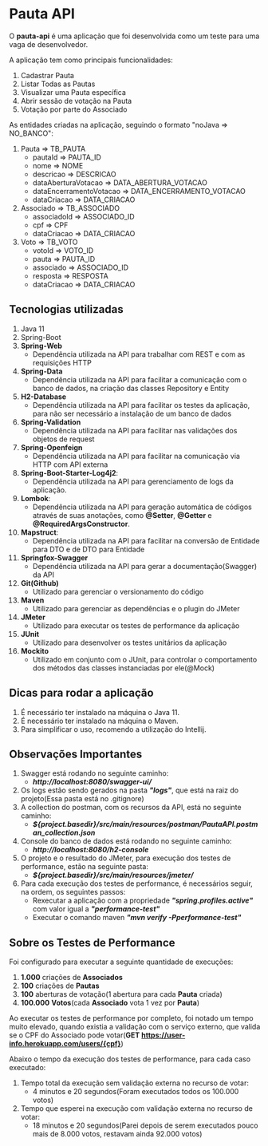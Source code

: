 # Pauta API

O **pauta-api** é uma aplicação que foi desenvolvida como um teste para uma vaga de desenvolvedor.

A aplicação tem como principais funcionalidades:
1. Cadastrar Pauta
2. Listar Todas as Pautas
3. Visualizar uma Pauta específica
4. Abrir sessão de votação na Pauta
5. Votação por parte do Associado

As entidades criadas na aplicação, seguindo o formato "noJava => NO_BANCO":
1. Pauta => TB_PAUTA
    - pautaId => PAUTA_ID
    - nome => NOME
    - descricao => DESCRICAO
    - dataAberturaVotacao => DATA_ABERTURA_VOTACAO
    - dataEncerramentoVotacao => DATA_ENCERRAMENTO_VOTACAO 
    - dataCriacao => DATA_CRIACAO
2. Associado => TB_ASSOCIADO
    - associadoId => ASSOCIADO_ID
    - cpf => CPF
    - dataCriacao => DATA_CRIACAO
3. Voto => TB_VOTO
    - votoId => VOTO_ID
    - pauta => PAUTA_ID
    - associado => ASSOCIADO_ID
    - resposta => RESPOSTA
    - dataCriacao => DATA_CRIACAO

## Tecnologias utilizadas
1. Java 11
2. Spring-Boot
3. **Spring-Web**
    - Dependência utilizada na API para trabalhar com REST e com as requisições HTTP
4. **Spring-Data**
    - Dependência utilizada na API para facilitar a comunicação com o banco de dados, na criação das classes Repository e Entity
5. **H2-Database**
    - Dependência utilizada na API para facilitar os testes da aplicação, para não ser necessário a instalação de um banco de dados
6. **Spring-Validation**
    - Dependência utilizada na API para facilitar nas validações dos objetos de request
7. **Spring-Openfeign**
    - Dependência utilizada na API para facilitar na comunicação via HTTP com API externa
8. **Spring-Boot-Starter-Log4j2**:
    - Dependência utilizada na API para gerenciamento de logs da aplicação.
9. **Lombok**:
    - Dependência utilizada na API para geração automática de códigos através de suas anotações, como **@Setter**, **@Getter** e **@RequiredArgsConstructor**.
10. **Mapstruct**:
    - Dependência utilizada na API para facilitar na conversão de Entidade para DTO e de DTO para Entidade
11. **Springfox-Swagger**
    - Dependência utilizada na API para gerar a documentação(Swagger) da API
12. **Git(Github)**
    - Utilizado para gerenciar o versionamento do código
13. **Maven**
    - Utilizado para gerenciar as dependências e o plugin do JMeter
14. **JMeter**
    - Utilizado para executar os testes de performance da aplicação
15. **JUnit**
    - Utilizado para desenvolver os testes unitários da aplicação
16. **Mockito**
    - Utilizado em conjunto com o JUnit, para controlar o comportamento dos métodos das classes instanciadas por ele(@Mock)

## Dicas para rodar a aplicação
1. É necessário ter instalado na máquina o Java 11.
2. É necessário ter instalado na máquina o Maven.
3. Para simplificar o uso, recomendo a utilização do Intellij.

## Observações Importantes
1. Swagger está rodando no seguinte caminho:
    - ***http://localhost:8080/swagger-ui/***
2. Os logs estão sendo gerados na pasta ***"logs"***, que está na raiz do projeto(Essa pasta está no .gitignore)
3. A collection do postman, com os recursos da API, está no seguinte caminho:
    - ***${project.basedir}/src/main/resources/postman/PautaAPI.postman_collection.json***
4. Console do banco de dados está rodando no seguinte caminho:
    - ***http://localhost:8080/h2-console***
5. O projeto e o resultado do JMeter, para execução dos testes de performance, estão na seguinte pasta:
    - ***${project.basedir}/src/main/resources/jmeter/***
6. Para cada execução dos testes de performance, é necessários seguir, na ordem, os seguintes passos:
    - Rexecutar a aplicação com a propriedade ***"spring.profiles.active"*** com valor igual a ***"performance-test"***
    - Executar o comando maven ***"mvn verify -Pperformance-test"***

## Sobre os Testes de Performance
Foi configurado para executar a seguinte quantidade de execuções:
1. **1.000** criações de **Associados**
2. **100** criações de **Pautas**
3. **100** aberturas de votação(1 abertura para cada **Pauta** criada)
4. **100.000** **Votos**(cada **Associado** vota 1 vez por **Pauta**)

Ao executar os testes de performance por completo, foi notado um tempo muito elevado, quando existia a validação com o serviço externo, que valida se o CPF do Associado pode votar(**GET https://user-info.herokuapp.com/users/{cpf}**)

Abaixo o tempo da execução dos testes de performance, para cada caso executado:
1. Tempo total da execução sem validação externa no recurso de votar:
    - 4 minutos e 20 segundos(Foram executados todos os 100.000 votos)
2. Tempo que esperei na execução com validação externa no recurso de votar:
    - 18 minutos e 20 segundos(Parei depois de serem executados pouco mais de 8.000 votos, restavam ainda 92.000 votos)